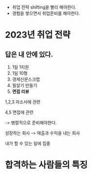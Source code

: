 - 취업 전략 shifting을 빨리 해야한다.
- 경험을 쌓으면서 취업준비를 해야한다. 


# 2023년 취업 전략
## 답은 내 안에 있다. 

1. 1일 1지원
2. 1일 10형 
3. 경제신문스크랩
4. 필살기 만들기 
5. **면접 리뷰** 

1,2,3 자소서에 관련

4,5 면접에 관련


-> 병렬적으로 준비해야한다. 


성장하는 회사 
-> 매출과 수익을 내는 회사 

내가 할 수 있는 일에 집중








# 합격하는 사람들의 특징